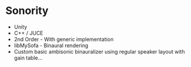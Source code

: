 # Sonority

* Unity
* C++ / JUCE
* 2nd Order - With generic implementation
* libMySofa - Binaural rendering
* Custom basic ambisonic binauralizer using regular speaker layout with gain table...